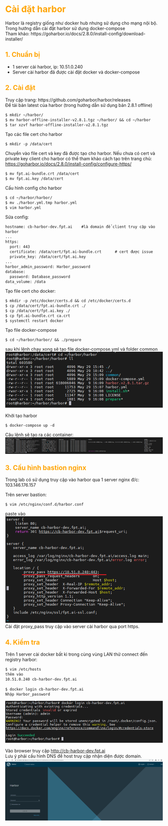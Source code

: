 <h1 style="color:orange">Cài đặt harbor</h1>
Harbor là registry giống như docker hub nhưng sử dụng cho mạng nội bộ.<br>
Trong hướng dẫn cài đặt harbor sử dụng docker-compose<br>
Tham khảo: https://goharbor.io/docs/2.8.0/install-config/download-installer/
<h2 style="color:orange">1. Chuẩn bị</h2>

- 1 server cài harbor, ip: 10.51.0.240
- Server cài harbor đã được cài đặt docker và docker-compose
<h2 style="color:orange">2. Cài đặt</h2>
Truy cập trang: https://github.com/goharbor/harbor/releases<br>
Để tải bản latest của harbor (trong hướng dẫn sử dụng bản 2.8.1 offline)

    $ mkdir ~/harbor/
    $ mv harbor-offline-installer-v2.8.1.tgz ~/harbor/ && cd ~/harbor
    $ tar xzvf harbor-offline-installer-v2.8.1.tgz
Tạo các file cert cho harbor

    $ mkdir -p /data/cert
Chuyển vào file cert và key đã được tạo cho harbor. Nếu chưa có cert và private key client cho harbor có thể tham khảo cách tạo trên trang chủ: https://goharbor.io/docs/2.8.0/install-config/configure-https/

    $ mv fpt.ai-bundle.crt /data/cert
    $ mv fpt.ai.key /data/cert

Cấu hình config cho harbor

    $ cd ~/harbor/harbor/
    $ mv ./harbor.yml.tmp harbor.yml
    $ vim harbor.yml
Sửa config:

    hostname: cb-harbor-dev.fpt.ai    #là domain để client truy cập vào harbor
    ...
    https:
      port: 443
      certificate: /data/cert/fpt.ai-bundle.crt      # cert được issue
      private_key: /data/cert/fpt.ai.key             
    ...
    harbor_admin_password: Harbor_password
    database:
      password: Database_password
    data_volume: /data
Tạo file cert cho docker:

    $ mkdir -p /etc/docker/certs.d && cd /etc/docker/certs.d
    $ cp /data/cert/fpt.ai-bundle.crt ./
    $ cp /data/cert/fpt.ai.key ./
    $ cp fpt.ai-bundle.crt ca.crt
    $ systemctl restart docker
Tạo file docker-compose

    $ cd ~/harbor/harbor/ && ./prepare
sau khi lệnh chạy xong sẽ tạo file docker-compose.yml và folder common<br>
![harbor-install1](../img/harbor-install1.png)<br>

Khởi tạo harbor

    $ docker-compose up -d
Câu lệnh sẽ tạo ra các container:<br>
![harbor-install2](../img/harbor-install2.png)<br>
<h2 style="color:orange">3. Cấu hình bastion nginx</h2>
Trong lab có sử dụng truy cập vào harbor qua 1 server nginx đ/c: 103.146.176.157

Trên server bastion:

    $ vim /etc/nginx/conf.d/harbor.conf
paste vào<br>
![harbor-install3](../img/harbor-install3.png)<br>
Cài đặt proxy_pass truy cập vào server cài harbor qua port https.
<h2 style="color:orange">4. Kiểm tra</h2>
Trên 1 server cài docker bất kì trong cùng vùng LAN thử connect đến registry harbor:

    $ vim /etc/hosts
    thêm vào 
    10.51.0.240 cb-harbor-dev.fpt.ai

    $ docker login cb-harbor-dev.fpt.ai
    Nhập Harbor_password
![harbor-install4](../img/harbor-install4.png)<br>

Vào browser truy cập http://cb-harbor-dev.fpt.ai<br>
Lưu ý phải cấu hình DNS để host truy cập nhận diện được domain.
![harbor-install5](../img/harbor-install5.png)<br>